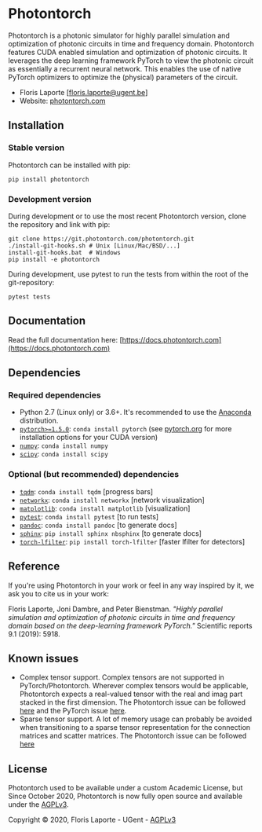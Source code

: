 # Photontorch

Photontorch is a photonic simulator for highly parallel simulation and
optimization of photonic circuits in time and frequency domain.
Photontorch features CUDA enabled simulation and optimization of
photonic circuits. It leverages the deep learning framework PyTorch to
view the photonic circuit as essentially a recurrent neural network.
This enables the use of native PyTorch optimizers to optimize the
(physical) parameters of the circuit.

- Floris Laporte [[floris.laporte@ugent.be](mailto:floris.laporte@gmail.com)]
- Website: [photontorch.com](http://photontorch.com)

## Installation

### Stable version

Photontorch can be installed with pip:

```
pip install photontorch
```

### Development version

During development or to use the most recent Photontorch version,
clone the repository and link with pip:

```
git clone https://git.photontorch.com/photontorch.git
./install-git-hooks.sh # Unix [Linux/Mac/BSD/...]
install-git-hooks.bat  # Windows
pip install -e photontorch
```

During development, use pytest to run the tests from within the root
of the git-repository:

```
pytest tests
```

## Documentation

Read the full documentation here: [https://docs.photontorch.com](https://docs.photontorch.com)

## Dependencies

### Required dependencies

- Python 2.7 (Linux only) or 3.6+. It's recommended to use the [Anaconda](http://www.anaconda.com/download) distribution.
- [`pytorch>=1.5.0`](http://pytorch.org): `conda install pytorch` (see [pytorch.org](https://pytorch.org) for more installation options for your CUDA version)
- [`numpy`](http://www.numpy.org): `conda install numpy`
- [`scipy`](http://www.scipy.org): `conda install scipy`

### Optional (but recommended) dependencies

- [`tqdm`](https://github.com/tqdm/tqdm): `conda install tqdm` [progress bars]
- [`networkx`](http://networkx.github.io): `conda install networkx` [network visualization]
- [`matplotlib`](http://matplotlib.org): `conda install matplotlib` [visualization]
- [`pytest`](http://docs.pytest.org): `conda install pytest` [to run tests]
- [`pandoc`](https://pandoc.org): `conda install pandoc` [to generate docs]
- [`sphinx`](https://www.sphinx-doc.org): `pip install sphinx nbsphinx` [to generate docs]
- [`torch-lfilter`](https://github.com/flaport/torch_lfilter): `pip install torch-lfilter` [faster lfilter for detectors]

## Reference

If you're using Photontorch in your work or feel in any way inspired by it,
we ask you to cite us in your work:

Floris Laporte, Joni Dambre, and Peter Bienstman. _"Highly parallel simulation
and optimization of photonic circuits in time and frequency domain based on the
deep-learning framework PyTorch."_ Scientific reports 9.1 (2019): 5918.

## Known issues

- Complex tensor support. Complex tensors are not supported in
  PyTorch/Photontorch. Wherever complex tensors would be applicable,
  Photontorch expects a real-valued tensor with the real and imag part
  stacked in the first dimension. The Photontorch issue can be
  followed [here](https://github.com/flaport/photontorch/issues/4) and
  the PyTorch issue [here](https://github.com/pytorch/pytorch/issues/755).
- Sparse tensor support. A lot of memory usage can probably be avoided
  when transitioning to a sparse tensor representation for the connection matrices and
  scatter matrices. The Photontorch issue can be followed [here](https://github.com/flaport/photontorch/issues/5)

## License

Photontorch used to be available under a custom Academic License, but Since October
2020, Photontorch is now fully open source and available under the [AGPLv3](LICENSE). 

Copyright © 2020, Floris Laporte - UGent - [AGPLv3](LICENSE)

